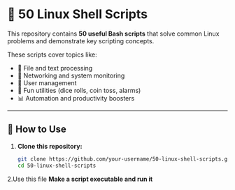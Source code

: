 # 🐧 50 Linux Shell Scripts

This repository contains **50 useful Bash scripts** that solve common Linux problems and demonstrate key scripting concepts.

These scripts cover topics like:
- 📂 File and text processing
- 📡 Networking and system monitoring
- 🔐 User management
- 🎲 Fun utilities (dice rolls, coin toss, alarms)
- 📊 Automation and productivity boosters

---

## 🚀 How to Use

1. **Clone this repository:**
   ```bash
   git clone https://github.com/your-username/50-linux-shell-scripts.git
   cd 50-linux-shell-scripts
2.Use this file **Make a script executable and run it**
